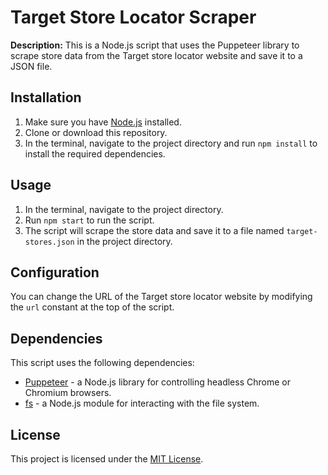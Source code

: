 # Target Store Locator Scraper

**Description:** This is a Node.js script that uses the Puppeteer library to scrape store data from the Target store locator website and save it to a JSON file.

## Installation

1. Make sure you have [Node.js](https://nodejs.org/) installed.
2. Clone or download this repository.
3. In the terminal, navigate to the project directory and run `npm install` to install the required dependencies.

## Usage

1. In the terminal, navigate to the project directory.
2. Run `npm start` to run the script.
3. The script will scrape the store data and save it to a file named `target-stores.json` in the project directory.

## Configuration

You can change the URL of the Target store locator website by modifying the `url` constant at the top of the script.

## Dependencies

This script uses the following dependencies:

- [Puppeteer](https://github.com/puppeteer/puppeteer) - a Node.js library for controlling headless Chrome or Chromium browsers.
- [fs](https://nodejs.org/api/fs.html) - a Node.js module for interacting with the file system.

## License

This project is licensed under the [MIT License](https://opensource.org/licenses/MIT).
